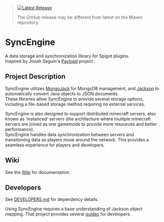 &nbsp;
> <a href="https://github.com/Jake-Moore/SyncEngine/releases/latest"> <img alt="Latest Release" src="https://img.shields.io/endpoint?url=https://gist.githubusercontent.com/Jake-Moore/ef2ddc2a6021074d1b5d032aafa1c849/raw/version.json" /></a>
>
> The GitHub release may be different from latest on the Maven repository.

# SyncEngine
A data storage and synchronization library for Spigot plugins.  
Inspired by Jonah Seguin's [Payload](https://github.com/jonahseguin/Payload) project.


## Project Description
SyncEngine utilizes [MongoJack](https://github.com/mongojack/mongojack) for MongoDB management, and [Jackson](https://github.com/FasterXML/jackson) to automatically convert Java objects to JSON documents.  
These libraries allow SyncEngine to provide several storage options, including a file-based storage method requiring no external services.

SyncEngine is also designed to support distributed minecraft servers, also known as 'instanced' servers (the architecture where multiple minecraft servers are joined as one gamemode to provide more resources and better performance).  
SyncEngine handles data synchronization between servers and transitioning data as players move around the network. This provides a seamless experience for players and developers.

## Wiki
See the [Wiki](https://github.com/Jake-Moore/SyncEngine/wiki) for documentation.  

## Developers
See [DEVELOPERS.md](https://github.com/Jake-Moore/SyncEngine/blob/main/DEVELOPERS.md) for dependency details.  

Using SyncEngine requires a base understanding of Jackson object mapping. That project provides several [guides](https://github.com/FasterXML/jackson-docs) for developers.
